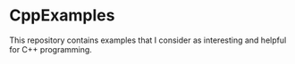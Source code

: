 # CppExamples
This repository contains examples that I consider as interesting and helpful for C++ programming.
